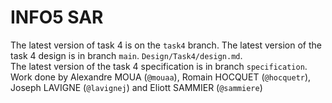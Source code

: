 # INFO5 SAR
The latest version of task 4 is on the `task4` branch. 
The latest version of the task 4 design is in branch `main`. `Design/Task4/design.md`.  
The latest version of the task 4 specification is in branch `specification`.
Work done by Alexandre MOUA (`@mouaa`), Romain HOCQUET (`@hocquetr`), Joseph LAVIGNE (`@lavignej`) and Eliott SAMMIER (`@sammiere`)

